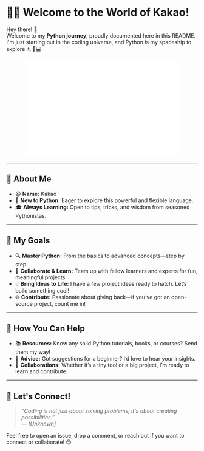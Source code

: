 # 🐍🚀 Welcome to the World of Kakao!

Hey there! 👋  
Welcome to my **Python journey**, proudly documented here in this README. I'm just starting out in the coding universe, and Python is my spaceship to explore it. 🧠💻

<p align="center">
  <img width="400px" src="./metrics-github.svg" alt="GitHub Metrics" />
</p>

---

## 👤 About Me

- 😃 **Name:** Kakao  
- 🌱 **New to Python:** Eager to explore this powerful and flexible language.  
- 🎓 **Always Learning:** Open to tips, tricks, and wisdom from seasoned Pythonistas.  

---

## 🎯 My Goals

- 🔍 **Master Python:** From the basics to advanced concepts—step by step.  
- 🤝 **Collaborate & Learn:** Team up with fellow learners and experts for fun, meaningful projects.  
- 💡 **Bring Ideas to Life:** I have a few project ideas ready to hatch. Let’s build something cool!  
- 🌐 **Contribute:** Passionate about giving back—if you’ve got an open-source project, count me in!

---

## 🙌 How You Can Help

- 📚 **Resources:** Know any solid Python tutorials, books, or courses? Send them my way!  
- 🤔 **Advice:** Got suggestions for a beginner? I’d love to hear your insights.  
- 🤝 **Collaborations:** Whether it’s a tiny tool or a big project, I’m ready to learn and contribute.

---

## 🔗 Let's Connect!

> *“Coding is not just about solving problems; it's about creating possibilities.”*  
> — *[Unknown]*

Feel free to open an issue, drop a comment, or reach out if you want to connect or collaborate! 😊
